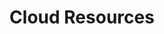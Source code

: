 ---
title: "Cloud Resources"
description: >
  Armory uses cloud providers as both sources and targets for deploying software. This section is a collection of resources from cloud providers that you might find useful when installing and running Armory Enterprise.
weight: 30
---